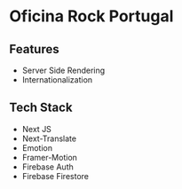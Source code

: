# Oficina Rock Portugal

## Features

- Server Side Rendering
- Internationalization

## Tech Stack

- Next JS
- Next-Translate
- Emotion
- Framer-Motion
- Firebase Auth
- Firebase Firestore
